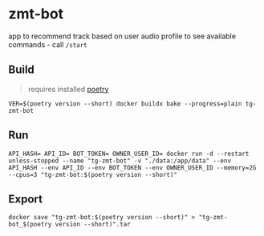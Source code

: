 # zmt-bot
app to recommend track based on user audio profile
to see available commands - call `/start`

## Build
> requires installed [poetry](https://python-poetry.org/)

```shell
VER=$(poetry version --short) docker buildx bake --progress=plain tg-zmt-bot
```

## Run
```shell
API_HASH= API_ID= BOT_TOKEN= OWNER_USER_ID= docker run -d --restart unless-stopped --name "tg-zmt-bot" -v "./data:/app/data" --env API_HASH --env API_ID --env BOT_TOKEN --env OWNER_USER_ID --memory=2G  --cpus=3 "tg-zmt-bot:$(poetry version --short)"
```

## Export
```shell
docker save "tg-zmt-bot:$(poetry version --short)" > "tg-zmt-bot_$(poetry version --short)".tar
```
